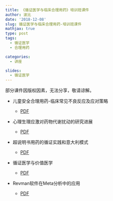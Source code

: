 ```yaml
---
title: 《循证医学与临床合理用药》培训班课件
author: 波比
date: '2018-12-08'
slug: 循证医学与临床合理用药-培训班课件
mathjax: true 
type: post
tags:
  - 循证医学
  - 合理用药

categories:
  - 讲座

slides:
  - 循证医学
---
```


部分课件因版权因素，无法分享，敬请谅解。

- 儿童安全合理用药-临床常见不良反应及应对策略 

	- [PDF](https://www.tanboyu.com/slides/20181208/儿童安全合理用药-临床常见不良反应及应对策略.pdf)

- 心理生理应激对药物代谢扰动的研究进展

	- [PDF](https://www.tanboyu.com/slides/20181208/心理生理应激对药物代谢扰动的研究进展.pdf)

- 超说明书用药的循证实践和意大利模式

	- [PDF](https://www.tanboyu.com/slides/20181208/超说明书用药的循证实践和意大利模式.pdf)

- 循证医学与价值医学

	- [PDF](https://www.tanboyu.com/slides/20181208/循证医学与价值医学.pdf)

- Revman软件在Meta分析中的应用

	- [PDF](https://www.tanboyu.com/slides/20181208/Revman软件在Meta分析中的应用.pdf)